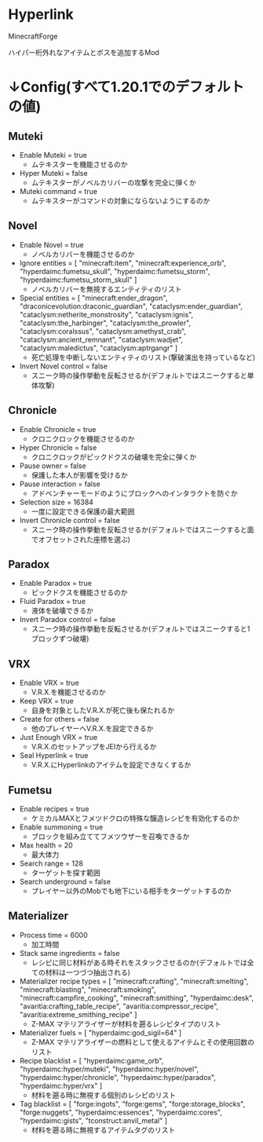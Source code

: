 # Hyperlink
MinecraftForge

ハイパー桁外れなアイテムとボスを追加するMod

# ↓Config(すべて1.20.1でのデフォルトの値)

## Muteki

- Enable Muteki = true
  - ムテキスターを機能させるのか
- Hyper Muteki = false
  - ムテキスターがノベルカリバーの攻撃を完全に弾くか
- Muteki command = true
  - ムテキスターがコマンドの対象にならないようにするのか

## Novel

- Enable Novel = true
  - ノベルカリバーを機能させるのか
- Ignore entities = [ "minecraft:item", "minecraft:experience_orb", "hyperdaimc:fumetsu_skull", "hyperdaimc:fumetsu_storm", "hyperdaimc:fumetsu_storm_skull" ]
  - ノベルカリバーを無視するエンティティのリスト
- Special entities = [ "minecraft:ender_dragon", "draconicevolution:draconic_guardian", "cataclysm:ender_guardian", "cataclysm:netherite_monstrosity", "cataclysm:ignis", "cataclysm:the_harbinger", "cataclysm:the_prowler", "cataclysm:coralssus", "cataclysm:amethyst_crab", "cataclysm:ancient_remnant", "cataclysm:wadjet", "cataclysm:maledictus", "cataclysm:aptrgangr" ]
  - 死亡処理を中断しないエンティティのリスト(撃破演出を持っているなど)
- Invert Novel control = false
  - スニーク時の操作挙動を反転させるか(デフォルトではスニークすると単体攻撃)

## Chronicle

- Enable Chronicle = true
  - クロニクロックを機能させるのか
- Hyper Chronicle = false
  - クロニクロックがピックドクスの破壊を完全に弾くか
- Pause owner = false
  - 保護した本人が影響を受けるか
- Pause interaction = false
  - アドベンチャーモードのようにブロックへのインタラクトを防ぐか
- Selection size = 16384
  - 一度に設定できる保護の最大範囲
- Invert Chronicle control = false
  - スニーク時の操作挙動を反転させるか(デフォルトではスニークすると面でオフセットされた座標を選ぶ)

## Paradox

- Enable Paradox = true
  - ピックドクスを機能させるのか
- Fluid Paradox = true
  - 液体を破壊できるか
- Invert Paradox control = false
  - スニーク時の操作挙動を反転させるか(デフォルトではスニークすると1ブロックずつ破壊)

## VRX

- Enable VRX = true
  - V.R.X.を機能させるのか
- Keep VRX = true
  - 自身を対象としたV.R.X.が死亡後も保たれるか
- Create for others = false
  - 他のプレイヤーへV.R.X.を設定できるか
- Just Enough VRX = true
  - V.R.X.のセットアップをJEIから行えるか
- Seal Hyperlink = true
  - V.R.X.にHyperlinkのアイテムを設定できなくするか

## Fumetsu

- Enable recipes = true
  - ケミカルMAXとフメツドクロの特殊な醸造レシピを有効化するのか
- Enable summoning = true
  - ブロックを組み立ててフメツウザーを召喚できるか
- Max health = 20
  - 最大体力
- Search range = 128
  - ターゲットを探す範囲
- Search underground = false
  - プレイヤー以外のMobでも地下にいる相手をターゲットするのか

## Materializer

- Process time = 6000
  - 加工時間
- Stack same ingredients = false
  - レシピに同じ材料がある時それをスタックさせるのか(デフォルトでは全ての材料は一つづつ抽出される)
- Materializer recipe types = [ "minecraft:crafting", "minecraft:smelting", "minecraft:blasting", "minecraft:smoking", "minecraft:campfire_cooking", "minecraft:smithing", "hyperdaimc:desk", "avaritia:crafting_table_recipe", "avaritia:compressor_recipe", "avaritia:extreme_smithing_recipe" ]
  - Z-MAX マテリアライザーが材料を遡るレシピタイプのリスト
- Materializer fuels = [ "hyperdaimc:god_sigil=64" ]
  - Z-MAX マテリアライザーの燃料として使えるアイテムとその使用回数のリスト
- Recipe blacklist = [ "hyperdaimc:game_orb", "hyperdaimc:hyper/muteki", "hyperdaimc:hyper/novel", "hyperdaimc:hyper/chronicle", "hyperdaimc:hyper/paradox", "hyperdaimc:hyper/vrx" ]
  - 材料を遡る時に無視する個別のレシピのリスト
- Tag blacklist = [ "forge:ingots", "forge:gems", "forge:storage_blocks", "forge:nuggets", "hyperdaimc:essences", "hyperdaimc:cores", "hyperdaimc:gists", "tconstruct:anvil_metal" ]
  - 材料を遡る時に無視するアイテムタグのリスト
